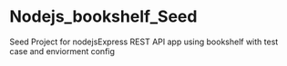 # Nodejs_bookshelf_Seed
Seed Project for nodejsExpress REST API app using bookshelf with test case and enviorment config
